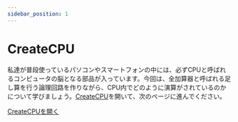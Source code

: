 ```yaml
---
sidebar_position: 1
---
```

# CreateCPU

私達が普段使っているパソコンやスマートフォンの中には、必ずCPUと呼ばれるコンピュータの脳となる部品が入っています。今回は、全加算器と呼ばれる足し算を行う論理回路を作りながら、CPU内でどのように演算がされているのかについて学びましょう。[CreateCPU](https://create-cpu.utcode.net/)を開いて、次のページに進んでください。

<p><a href="https://create-cpu.utcode.net/" target="_blank" rel="noreferrer" className="button button--primary button--block">CreateCPUを開く</a></p>